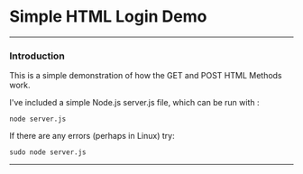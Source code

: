 # Simple HTML Login Demo

---

### Introduction

This is a simple demonstration of how the GET and POST HTML Methods work.

I've included a simple Node.js server.js file, which can be run with :

	node server.js

If there are any errors (perhaps in Linux) try:

	sudo node server.js

---
